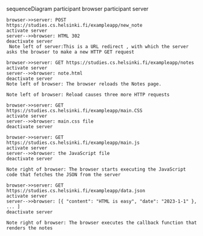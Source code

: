 sequenceDiagram
    participant browser
    participant server

    browser->>server: POST https://studies.cs.helsinki.fi/exampleapp/new_note
    activate server
    server-->>browser: HTML 302
    deactivate server
     Note left of server:This is a URL redirect , with which the server asks the browser to make a new HTTP GET request

    browser->>server: GET https://studies.cs.helsinki.fi/exampleapp/notes
    activate server
    server-->>browser: note.html
    deactivate server
    Note left of browser: The browser reloads the Notes page.

    Note left of browser: Reload causes three more HTTP requests

    browser->>server: GET https://studies.cs.helsinki.fi/exampleapp/main.CSS
    activate server
    server-->>browser: main.css file
    deactivate server

    browser->>server: GET https://studies.cs.helsinki.fi/exampleapp/main.js
    activate server
    server-->>browser: the JavaScript file
    deactivate server

    Note right of browser: The browser starts executing the JavaScript code that fetches the JSON from the server

    browser->>server: GET https://studies.cs.helsinki.fi/exampleapp/data.json
    activate server
    server-->>browser: [{ "content": "HTML is easy", "date": "2023-1-1" }, ... ]
    deactivate server

    Note right of browser: The browser executes the callback function that renders the notes